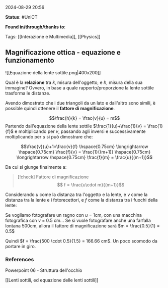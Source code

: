 2024-08-29 20:56

<b>Status</b>: #UniCT

<b>Found in/through/thanks to</b>: 

Tags: [[Interazione e Multimedia]], [[Physics]]

## Magnificazione ottica - equazione e funzionamento

![[Equazione della lente sottile.png|400x200]]

Qual è la **relazione** tra $k$, misura dell'oggetto, e $h$, misura della sua immagine? Ovvero, in base a quale rapporto/proporzione la lente sottile trasforma le distanze.

Avendo dimostrato che i due triangoli da un lato e dall'altro sono simili, è possible quindi ottenere il **fattore di magnificazione**. 

$$\frac{h}{k} = \frac{v}{u} = m$$
Partendo dall'equazione della lente sottile $\frac{1}{u}+\frac{1}{v} = \frac{1}{f}$ e moltiplicando per $v$, passando agli inversi e successivamente moltiplicando per $u$ si può dimostrare che:

$$\frac{v}{u}+1=\frac{v}{f} \hspace{0.75cm} \longrightarrow \hspace{0.75cm} \frac{f}{v} = \frac{1}{(m+1)} \hspace{0.75cm} \longrightarrow \hspace{0.75cm} \frac{f}{m} = \frac{u}{(m+1)}$$

Da cui si giunge finalmente a:  

>[!check] Fattore di magnificazione
>$$ f = \frac{u\cdot m}{(m+1)}$$

Considerando $u$ come la distanza tra l'oggetto e la lente, e $v$ come la distanza tra la lente e i fotorecettori, e $f$ come la distanza tra i fuochi della lente:

Se vogliamo fotografare un ragno con $u$ = 1cm, con una macchina fotografica con $v$ = 0.5 cm... Se si vuole fotografare anche una farfalla lontana 500cm, allora il fattore di magnificazione sarà $m = \frac{0.5}{1} = 0.5$

Quindi $f = \frac{500 \cdot 0.5}{1.5} = 166.66 cm$. Un poco scomodo da portare in giro.

### References

Powerpoint 06 - Struttura dell'occhio 

[[Lenti sottili, ed equazione delle lenti sottili]]
